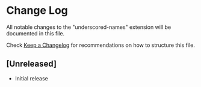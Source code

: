 # Change Log

All notable changes to the "underscored-names" extension will be documented in this file.

Check [Keep a Changelog](http://keepachangelog.com/) for recommendations on how to structure this file.

## [Unreleased]

- Initial release